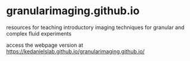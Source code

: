# granularimaging.github.io
resources for teaching introductory imaging techniques for granular and complex fluid experiments

access the webpage version at <https://kedanielslab.github.io/granularimaging.github.io/>
